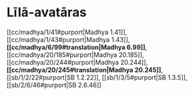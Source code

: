 # Līlā-avatāras

[[cc/madhya/1/41#purport|Madhya 1.41]], [[cc/madhya/1/43#purport|Madhya 1.43]], **[[cc/madhya/6/99#translation|Madhya 6.99]]**, [[cc/madhya/20/185#purport|Madhya 20.185]], [[cc/madhya/20/244#purport|Madhya 20.244]], **[[cc/madhya/20/245#translation|Madhya 20.245]]**, [[sb/1/2/22#purport|SB 1.2.22]], [[sb/1/3/5#purport|SB 1.3.5]], [[sb/2/6/46#purport|SB 2.6.46]]

